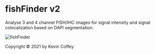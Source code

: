 ﻿# fishFinder v2

Analyse 3 and 4 channel FISH/IHC images for signal intensity and signal colocalization based on DAPI segmentation.

![fishFinder](https://user-images.githubusercontent.com/39605011/140231366-e96dc4f0-2dbc-47b9-af00-8098bad53983.PNG)

Copyright © 2021 by Kevin Coffey

